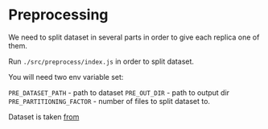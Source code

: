 # Preprocessing

We need to split dataset in several parts in order to give each replica one of them.

Run `./src/preprocess/index.js` in order to split dataset.

You will need two env variable set:

`PRE_DATASET_PATH` - path to dataset
`PRE_OUT_DIR` - path to output dir
`PRE_PARTITIONING_FACTOR` - number of files to split dataset to.

Dataset is taken [from](https://www.kaggle.com/gyani95/380000-lyrics-from-metrolyrics)
